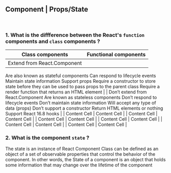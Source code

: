 
## Component | Props/State

<br>

### 1.  What is the diffference between the React's `function` components and `class` components ?      
| Class components  | Functional components |
| ------------- | ------------- |
| Extend from React.Component
Are also known as stateful components
Can respond to lifecycle events
Maintain state information
Support props
Require a constructor to store state before they can be used to pass props to the parent class
Require a render function that returns an HTML element  |
| Don’t extend from React.Component
Are known as stateless components
Don’t respond to lifecycle events
Don’t maintain state information
Will accept any type of data (props)
Don’t support a constructor
Return HTML elements or nothing
Support React 16.8 hooks  |
| Content Cell  | Content Cell  |
| Content Cell  | Content Cell  |
| Content Cell  | Content Cell  |
| Content Cell  | Content Cell  |
| Content Cell  | Content Cell  |
| Content Cell  | Content Cell  |
### 2.  What is the component `state` ?
The state is an instance of React Component Class can be defined as an object of a set of observable properties that control the behavior of the component. In other words, the State of a component is an object that holds some information that may change over the lifetime of the component

<br>
